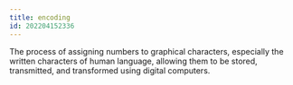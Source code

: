 ```yaml
---
title: encoding
id: 202204152336
---
```


The process of assigning numbers to graphical characters, especially the written characters of human language, allowing them to be stored, transmitted, and transformed using digital computers.
